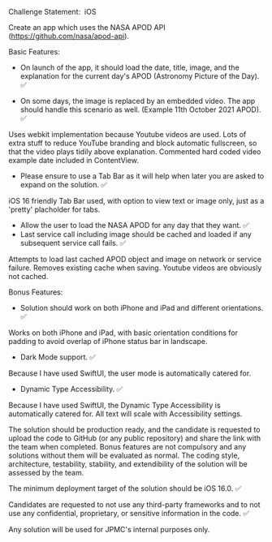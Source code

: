 Challenge Statement:  iOS

Create an app which uses the NASA APOD API (https://github.com/nasa/apod-api).

Basic Features:

- On launch of the app, it should load the date, title, image, and the explanation for the current day's APOD (Astronomy Picture of the Day).  ✅ 

- On some days, the image is replaced by an embedded video. The app should handle this scenario as well. (Example 11th October 2021 APOD).  ✅

Uses webkit implementation because Youtube videos are used. Lots of extra stuff to reduce YouTube branding and block automatic fullscreen, so that the video plays tidily above explanation. Commented hard coded video example date included in ContentView.

- Please ensure to use a Tab Bar as it will help when later you are asked to expand on the solution.  ✅ 

iOS 16 friendly Tab Bar used, with option to view text or image only, just as a 'pretty' placholder for tabs.

- Allow the user to load the NASA APOD for any day that they want.  ✅ 
- Last service call including image should be cached and loaded if any subsequent service call fails.  ✅

Attempts to load last cached APOD object and image on network or service failure. Removes existing cache when saving. Youtube videos are obviously not cached.
 
Bonus Features:
- Solution should work on both iPhone and iPad and different orientations.  ✅ 

Works on both iPhone and iPad, with basic orientation conditions for padding to avoid overlap of iPhone status bar in landscape.

- Dark Mode support.  ✅ 

Because I have used SwiftUI, the user mode is automatically catered for.

- Dynamic Type Accessibility.  ✅ 

Because I have used SwiftUI, the Dynamic Type Accessibility is automatically catered for. All text will scale with Accessibility settings.
 
The solution should be production ready, and the candidate is requested to upload the code to GitHub (or any public repository) and share the link with the team when completed. 
Bonus features are not compulsory and any solutions without them will be evaluated as normal. 
The coding style, architecture, testability, stability, and extendibility of the solution will be assessed by the team.

The minimum deployment target of the solution should be iOS 16.0.  ✅ 

Candidates are requested to not use any third-party frameworks and to not use any confidential, proprietary, or sensitive information in the code.  ✅ 

Any solution will be used for JPMC's internal purposes only.